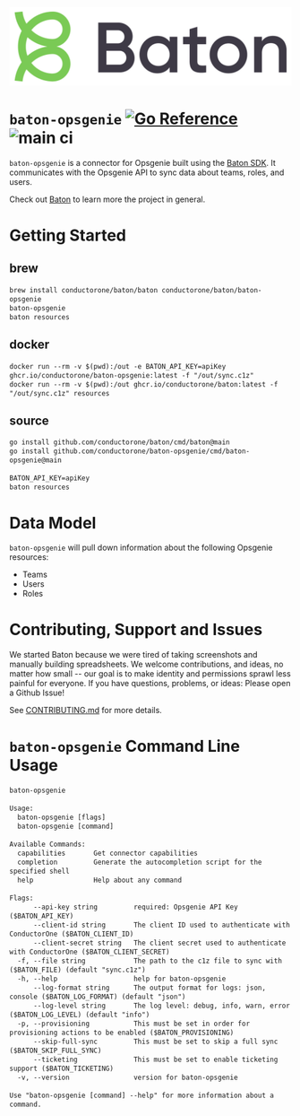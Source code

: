 ![Baton Logo](./docs/images/baton-logo.png)

# `baton-opsgenie` [![Go Reference](https://pkg.go.dev/badge/github.com/conductorone/baton-opsgenie.svg)](https://pkg.go.dev/github.com/conductorone/baton-opsgenie) ![main ci](https://github.com/conductorone/baton-opsgenie/actions/workflows/main.yaml/badge.svg)

`baton-opsgenie` is a connector for Opsgenie built using the [Baton SDK](https://github.com/conductorone/baton-sdk). It communicates with the Opsgenie API to sync data about teams, roles, and users.

Check out [Baton](https://github.com/conductorone/baton) to learn more the project in general.

# Getting Started

## brew

```
brew install conductorone/baton/baton conductorone/baton/baton-opsgenie
baton-opsgenie
baton resources
```

## docker

```
docker run --rm -v $(pwd):/out -e BATON_API_KEY=apiKey ghcr.io/conductorone/baton-opsgenie:latest -f "/out/sync.c1z"
docker run --rm -v $(pwd):/out ghcr.io/conductorone/baton:latest -f "/out/sync.c1z" resources
```

## source

```
go install github.com/conductorone/baton/cmd/baton@main
go install github.com/conductorone/baton-opsgenie/cmd/baton-opsgenie@main

BATON_API_KEY=apiKey
baton resources
```

# Data Model

`baton-opsgenie` will pull down information about the following Opsgenie resources:
- Teams
- Users
- Roles

# Contributing, Support and Issues

We started Baton because we were tired of taking screenshots and manually building spreadsheets. We welcome contributions, and ideas, no matter how small -- our goal is to make identity and permissions sprawl less painful for everyone. If you have questions, problems, or ideas: Please open a Github Issue!

See [CONTRIBUTING.md](https://github.com/ConductorOne/baton/blob/main/CONTRIBUTING.md) for more details.

# `baton-opsgenie` Command Line Usage

```
baton-opsgenie

Usage:
  baton-opsgenie [flags]
  baton-opsgenie [command]

Available Commands:
  capabilities       Get connector capabilities
  completion         Generate the autocompletion script for the specified shell
  help               Help about any command

Flags:
      --api-key string         required: Opsgenie API Key ($BATON_API_KEY)
      --client-id string       The client ID used to authenticate with ConductorOne ($BATON_CLIENT_ID)
      --client-secret string   The client secret used to authenticate with ConductorOne ($BATON_CLIENT_SECRET)
  -f, --file string            The path to the c1z file to sync with ($BATON_FILE) (default "sync.c1z")
  -h, --help                   help for baton-opsgenie
      --log-format string      The output format for logs: json, console ($BATON_LOG_FORMAT) (default "json")
      --log-level string       The log level: debug, info, warn, error ($BATON_LOG_LEVEL) (default "info")
  -p, --provisioning           This must be set in order for provisioning actions to be enabled ($BATON_PROVISIONING)
      --skip-full-sync         This must be set to skip a full sync ($BATON_SKIP_FULL_SYNC)
      --ticketing              This must be set to enable ticketing support ($BATON_TICKETING)
  -v, --version                version for baton-opsgenie

Use "baton-opsgenie [command] --help" for more information about a command.

```
